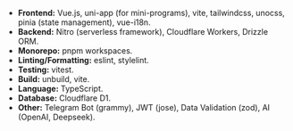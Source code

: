 
- **Frontend:** Vue.js, uni-app (for mini-programs), vite, tailwindcss, unocss, pinia (state management), vue-i18n.
- **Backend:** Nitro (serverless framework), Cloudflare Workers, Drizzle ORM.
- **Monorepo:** pnpm workspaces.
- **Linting/Formatting:** eslint, stylelint.
- **Testing:** vitest.
- **Build:** unbuild, vite.
- **Language:** TypeScript.
- **Database:** Cloudflare D1.
- **Other:** Telegram Bot (grammy), JWT (jose), Data Validation (zod), AI (OpenAI, Deepseek).
